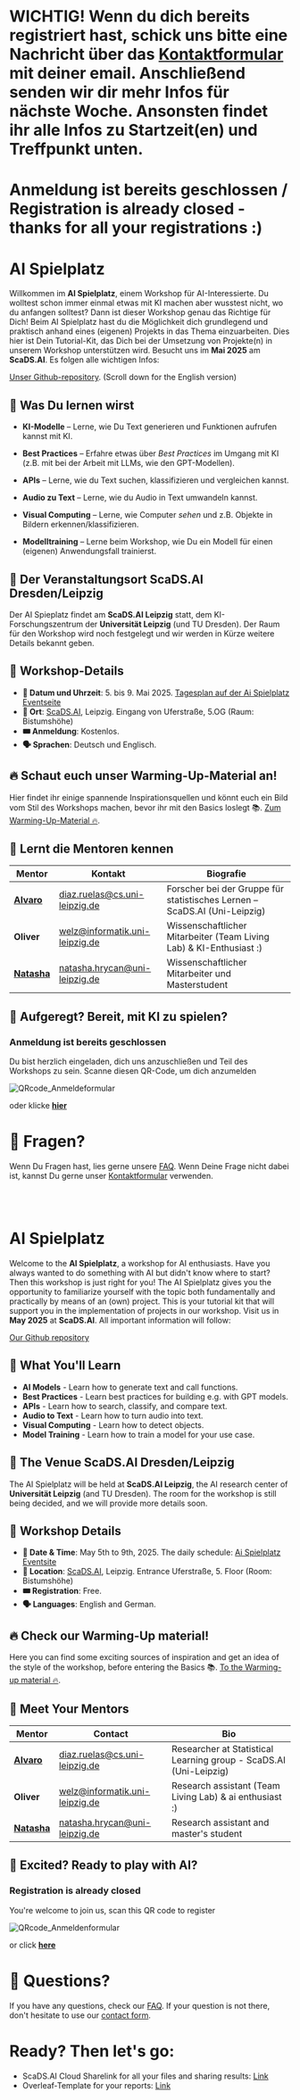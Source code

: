 # WICHTIG! Wenn du dich bereits registriert hast, schick uns bitte eine Nachricht über das [Kontaktformular](https://cloud.scadsai.uni-leipzig.de/index.php/apps/forms/s/rx6Ejbmqt9S6AcnXsXHopy9M) mit deiner email. Anschließend senden wir dir mehr Infos für nächste Woche. Ansonsten findet ihr alle Infos zu Startzeit(en) und Treffpunkt unten. 
# Anmeldung ist bereits geschlossen / Registration is already closed - thanks for all your registrations :)

# AI Spielplatz

Willkommen im **AI Spielplatz**, einem Workshop für AI-Interessierte. Du wolltest schon immer einmal etwas mit KI machen aber wusstest nicht, wo du anfangen solltest? Dann ist dieser Workshop genau das Richtige für Dich! 
Beim AI Spielplatz hast du die Möglichkeit dich grundlegend und praktisch anhand eines (eigenen) Projekts in das Thema einzuarbeiten. Dies hier ist Dein Tutorial-Kit, das Dich bei der Umsetzung von Projekte(n) in unserem Workshop unterstützen wird. Besucht uns im **Mai 2025** am **ScaDS.AI**. Es folgen alle wichtigen Infos:

[Unser Github-repository](https://github.com/IvaroEkel/AI-Spielplatz/tree/main).
(Scroll down for the English version)

## 🚀 Was Du lernen wirst

- **KI-Modelle** – Lerne, wie Du Text generieren und Funktionen aufrufen kannst mit KI.

- **Best Practices** – Erfahre etwas über *Best Practices* im Umgang mit KI (z.B. mit bei der Arbeit mit LLMs, wie den GPT-Modellen).

- **APIs** – Lerne, wie du Text suchen, klassifizieren und vergleichen kannst.

- **Audio zu Text** – Lerne, wie du Audio in Text umwandeln kannst.

- **Visual Computing** – Lerne, wie Computer *sehen* und z.B. Objekte in Bildern erkennen/klassifizieren.

- **Modelltraining** – Lerne beim Workshop, wie Du ein Modell für einen (eigenen) Anwendungsfall trainierst.

## 📍 Der Veranstaltungsort ScaDS.AI Dresden/Leipzig

Der AI Spieplatz findet am **ScaDS.AI Leipzig** statt, dem KI-Forschungszentrum der **Universität Leipzig** (und TU Dresden). Der Raum für den Workshop wird noch festgelegt und wir werden in Kürze weitere Details bekannt geben.

## 📅 Workshop-Details

- **📆 Datum und Uhrzeit**: 5. bis 9. Mai 2025. [Tagesplan auf der Ai Spielplatz Eventseite](https://scads.ai/event/ai-spielplatz/)
- **📍 Ort**: [ScaDS.AI](https://maps.app.goo.gl/zb5w6eYDrzKAqs467), Leipzig. Eingang von Uferstraße, 5.OG (Raum: Bistumshöhe)
- **🎟️ Anmeldung**: Kostenlos.
- **🗣 Sprachen**: Deutsch und Englisch.

## 🔥 Schaut euch unser Warming-Up-Material an!
Hier findet ihr einige spannende Inspirationsquellen und könnt euch ein Bild vom Stil des Workshops machen, bevor ihr mit den Basics loslegt 📚. [Zum Warming-Up-Material 🔥](https://github.com/IvaroEkel/AI-Spielplatz/tree/main/Warming-Up).

## 🎤 Lernt die Mentoren kennen

| Mentor | Kontakt | Biografie |
|---------|---------|------|
| [**Alvaro**](https://www.linkedin.com/in/alvaro-diaz-ruelas) | [diaz.ruelas@cs.uni-leipzig.de](mailto:diaz.ruelas@cs.uni-leipzig.de) | Forscher bei der Gruppe für statistisches Lernen – ScaDS.AI (Uni-Leipzig) |
| **Oliver** | [welz@informatik.uni-leipzig.de](mailto:welz@informatik.uni-leipzig.de) | Wissenschaftlicher Mitarbeiter (Team Living Lab) & KI-Enthusiast :) |
| [**Natasha**](https://natashahrycan.github.io/) | [natasha.hrycan@uni-leipzig.de](mailto:natasha.hrycan@uni-leipzig.de) | Wissenschaftlicher Mitarbeiter und Masterstudent |

## 🧠 Aufgeregt? Bereit, mit KI zu spielen?

### Anmeldung ist bereits geschlossen

Du bist herzlich eingeladen, dich uns anzuschließen und Teil des Workshops zu sein. Scanne diesen QR-Code, um dich anzumelden

![QRcode_Anmeldeformular](https://github.com/user-attachments/assets/efe91d0c-ad51-4978-bb8e-95d40e8b52bf)

oder klicke [**hier**](https://cloud.scadsai.uni-leipzig.de/index.php/apps/forms/embed/jLZZso4dKyeG8FScCifPJoM9)

# 🤔 Fragen?
Wenn Du Fragen hast, lies gerne unsere [FAQ](https://github.com/IvaroEkel/AI-Spielplatz/blob/main/FAQ.md). Wenn Deine Frage nicht dabei ist, kannst Du gerne unser [Kontaktformular](https://cloud.scadsai.uni-leipzig.de/index.php/apps/forms/s/rx6Ejbmqt9S6AcnXsXHopy9M) verwenden.

<br>
</br>


# AI Spielplatz

Welcome to the **AI Spielplatz**, a workshop for AI enthusiasts. Have you always wanted to do something with AI but didn't know where to start? Then this workshop is just right for you! 
The AI Spielplatz gives you the opportunity to familiarize yourself with the topic both fundamentally and practically by means of an (own) project. This is your tutorial kit that will support you in the implementation of projects in our workshop. Visit us in **May 2025** at **ScaDS.AI**. All important information will follow:

[Our Github repository](https://github.com/IvaroEkel/AI-Spielplatz/tree/main)

## 🚀 What You'll Learn

- **AI Models** - Learn how to generate text and call functions.
- **Best Practices** - Learn best practices for building e.g. with GPT models.
- **APIs** - Learn how to search, classify, and compare text.
- **Audio to Text** - Learn how to turn audio into text.
- **Visual Computing** - Learn how to detect objects.
- **Model Training** - Learn how to train a model for your use case.

## 📍 The Venue ScaDS.AI Dresden/Leipzig

The AI Spielplatz will be held at **ScaDS.AI Leipzig**, the AI research center of **Universität Leipzig** (and TU Dresden). The room for the workshop is still being decided, and we will provide more details soon.

## 📅 Workshop Details

- **📆 Date & Time**: May 5th to 9th, 2025. The daily schedule: [Ai Spielplatz Eventsite](https://scads.ai/event/ai-spielplatz/)
- **📍 Location**: [ScaDS.AI](https://maps.app.goo.gl/zb5w6eYDrzKAqs467), Leipzig. Entrance Uferstraße, 5. Floor (Room: Bistumshöhe)
- **🎟️ Registration**: Free.
- **🗣 Languages**: English and German. 

## 🔥 Check our Warming-Up material! 
Here you can find some exciting sources of inspiration and get an idea of the style of the workshop, before entering the Basics 📚. [To the Warming-up material 🔥](https://github.com/IvaroEkel/AI-Spielplatz/tree/main/Warming-Up).

## 🎤 Meet Your Mentors

| Mentor  | Contact  | Bio  |
|---------|---------|------|
| [**Alvaro**](https://www.linkedin.com/in/alvaro-diaz-ruelas) | [diaz.ruelas@cs.uni-leipzig.de](mailto:diaz.ruelas@cs.uni-leipzig.de) | Researcher at Statistical Learning group - ScaDS.AI (Uni-Leipzig) |
| **Oliver** | [welz@informatik.uni-leipzig.de](mailto:welz@informatik.uni-leipzig.de) | Research assistant (Team Living Lab) & ai enthusiast :) |
| [**Natasha**](https://natashahrycan.github.io/) | [natasha.hrycan@uni-leipzig.de](mailto:natasha.hrycan@uni-leipzig.de) | Research assistant and master's student |


## 🧠 Excited? Ready to play with AI? 

### Registration is already closed

You're welcome to join us, scan this QR code to register

![QRcode_Anmeldenformular](https://github.com/user-attachments/assets/efe91d0c-ad51-4978-bb8e-95d40e8b52bf)

or click [**here**](https://cloud.scadsai.uni-leipzig.de/index.php/apps/forms/embed/jLZZso4dKyeG8FScCifPJoM9)


# 🤔 Questions?
If you have any questions, check our [FAQ](https://github.com/IvaroEkel/AI-Spielplatz/blob/main/FAQ.md). If your question is not there, don't hesitate to use our [contact form](https://cloud.scadsai.uni-leipzig.de/index.php/apps/forms/s/rx6Ejbmqt9S6AcnXsXHopy9M).

# Ready? Then let's go:
- ScaDS.AI Cloud Sharelink for all your files and sharing results: [Link](https://cloud.scadsai.uni-leipzig.de/index.php/s/8TWEMX32KgfrrwF)
- Overleaf-Template for your reports: [Link](https://www.overleaf.com/6437493389zcphbztytjhd#556a35)
